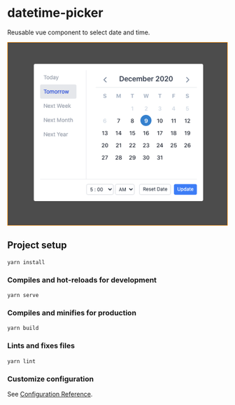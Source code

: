 # datetime-picker
Reusable vue component to select date and time.

<img src="./public/date-time-picker-modal.png" alt="screenshot" />

## Project setup
```
yarn install
```

### Compiles and hot-reloads for development
```
yarn serve
```

### Compiles and minifies for production
```
yarn build
```

### Lints and fixes files
```
yarn lint
```

### Customize configuration
See [Configuration Reference](https://cli.vuejs.org/config/).
